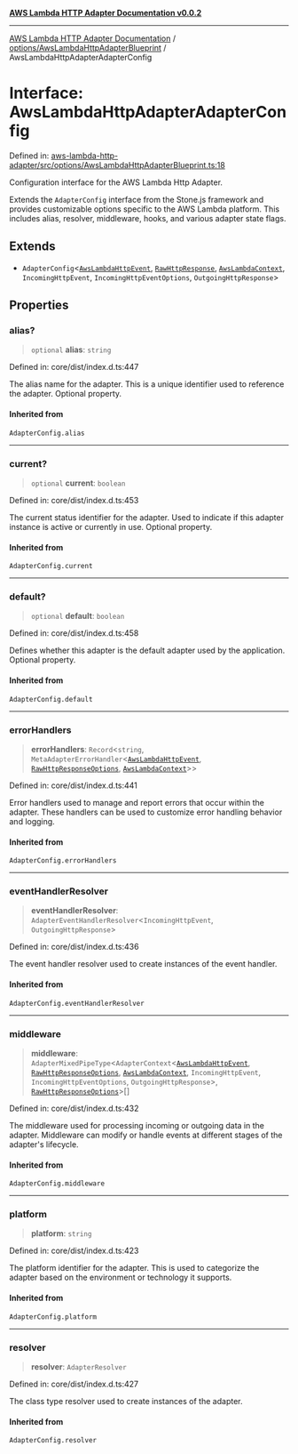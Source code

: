 [**AWS Lambda HTTP Adapter Documentation v0.0.2**](../../../README.md)

***

[AWS Lambda HTTP Adapter Documentation](../../../modules.md) / [options/AwsLambdaHttpAdapterBlueprint](../README.md) / AwsLambdaHttpAdapterAdapterConfig

# Interface: AwsLambdaHttpAdapterAdapterConfig

Defined in: [aws-lambda-http-adapter/src/options/AwsLambdaHttpAdapterBlueprint.ts:18](https://github.com/stonemjs/aws-lambda-http-adapter/blob/266a5c901335674bf07c5995909e8ee8116e2bba/src/options/AwsLambdaHttpAdapterBlueprint.ts#L18)

Configuration interface for the AWS Lambda Http Adapter.

Extends the `AdapterConfig` interface from the Stone.js framework and provides
customizable options specific to the AWS Lambda platform. This includes
alias, resolver, middleware, hooks, and various adapter state flags.

## Extends

- `AdapterConfig`\<[`AwsLambdaHttpEvent`](../../../declarations/interfaces/AwsLambdaHttpEvent.md), [`RawHttpResponse`](../../../declarations/type-aliases/RawHttpResponse.md), [`AwsLambdaContext`](../../../declarations/type-aliases/AwsLambdaContext.md), `IncomingHttpEvent`, `IncomingHttpEventOptions`, `OutgoingHttpResponse`\>

## Properties

### alias?

> `optional` **alias**: `string`

Defined in: core/dist/index.d.ts:447

The alias name for the adapter.
This is a unique identifier used to reference the adapter.
Optional property.

#### Inherited from

`AdapterConfig.alias`

***

### current?

> `optional` **current**: `boolean`

Defined in: core/dist/index.d.ts:453

The current status identifier for the adapter.
Used to indicate if this adapter instance is active or currently in use.
Optional property.

#### Inherited from

`AdapterConfig.current`

***

### default?

> `optional` **default**: `boolean`

Defined in: core/dist/index.d.ts:458

Defines whether this adapter is the default adapter used by the application.
Optional property.

#### Inherited from

`AdapterConfig.default`

***

### errorHandlers

> **errorHandlers**: `Record`\<`string`, `MetaAdapterErrorHandler`\<[`AwsLambdaHttpEvent`](../../../declarations/interfaces/AwsLambdaHttpEvent.md), [`RawHttpResponseOptions`](../../../declarations/interfaces/RawHttpResponseOptions.md), [`AwsLambdaContext`](../../../declarations/type-aliases/AwsLambdaContext.md)\>\>

Defined in: core/dist/index.d.ts:441

Error handlers used to manage and report errors that occur within the adapter.
These handlers can be used to customize error handling behavior and logging.

#### Inherited from

`AdapterConfig.errorHandlers`

***

### eventHandlerResolver

> **eventHandlerResolver**: `AdapterEventHandlerResolver`\<`IncomingHttpEvent`, `OutgoingHttpResponse`\>

Defined in: core/dist/index.d.ts:436

The event handler resolver used to create instances of the event handler.

#### Inherited from

`AdapterConfig.eventHandlerResolver`

***

### middleware

> **middleware**: `AdapterMixedPipeType`\<`AdapterContext`\<[`AwsLambdaHttpEvent`](../../../declarations/interfaces/AwsLambdaHttpEvent.md), [`RawHttpResponseOptions`](../../../declarations/interfaces/RawHttpResponseOptions.md), [`AwsLambdaContext`](../../../declarations/type-aliases/AwsLambdaContext.md), `IncomingHttpEvent`, `IncomingHttpEventOptions`, `OutgoingHttpResponse`\>, [`RawHttpResponseOptions`](../../../declarations/interfaces/RawHttpResponseOptions.md)\>[]

Defined in: core/dist/index.d.ts:432

The middleware used for processing incoming or outgoing data in the adapter.
Middleware can modify or handle events at different stages of the adapter's lifecycle.

#### Inherited from

`AdapterConfig.middleware`

***

### platform

> **platform**: `string`

Defined in: core/dist/index.d.ts:423

The platform identifier for the adapter.
This is used to categorize the adapter based on the environment or technology it supports.

#### Inherited from

`AdapterConfig.platform`

***

### resolver

> **resolver**: `AdapterResolver`

Defined in: core/dist/index.d.ts:427

The class type resolver used to create instances of the adapter.

#### Inherited from

`AdapterConfig.resolver`
